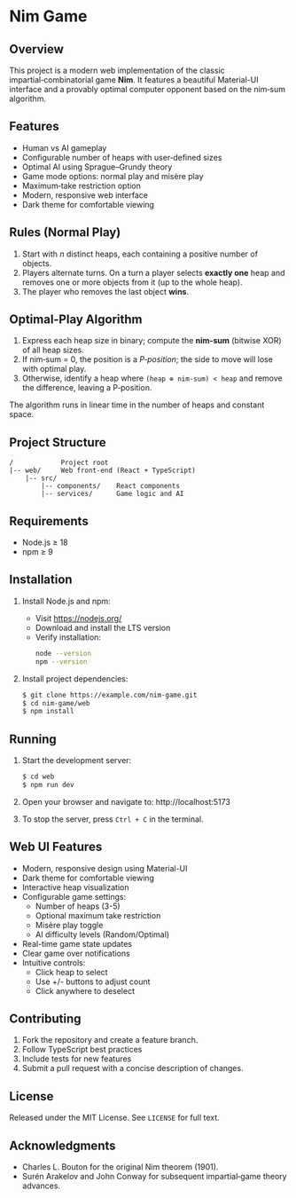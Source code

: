 # Nim Game

## Overview

This project is a modern web implementation of the classic impartial‑combinatorial game **Nim**. It features a beautiful Material-UI interface and a provably optimal computer opponent based on the nim‑sum algorithm.

## Features

* Human vs AI gameplay
* Configurable number of heaps with user‑defined sizes
* Optimal AI using Sprague–Grundy theory
* Game mode options: normal play and misère play
* Maximum‑take restriction option
* Modern, responsive web interface
* Dark theme for comfortable viewing

## Rules (Normal Play)

1. Start with *n* distinct heaps, each containing a positive number of objects.
2. Players alternate turns. On a turn a player selects **exactly one** heap and removes one or more objects from it (up to the whole heap).
3. The player who removes the last object **wins**.

## Optimal‑Play Algorithm

1. Express each heap size in binary; compute the **nim‑sum** (bitwise XOR) of all heap sizes.
2. If nim‑sum = 0, the position is a *P‑position*; the side to move will lose with optimal play.
3. Otherwise, identify a heap where `(heap ⊕ nim‑sum) < heap` and remove the difference, leaving a P‑position.

The algorithm runs in linear time in the number of heaps and constant space.

## Project Structure

```
/            Project root
|-- web/     Web front‑end (React + TypeScript)
    |-- src/
        |-- components/    React components
        |-- services/      Game logic and AI
```

## Requirements

* Node.js ≥ 18
* npm ≥ 9

## Installation

1. Install Node.js and npm:
   - Visit https://nodejs.org/
   - Download and install the LTS version
   - Verify installation:
     ```bash
     node --version
     npm --version
     ```

2. Install project dependencies:
   ```bash
   $ git clone https://example.com/nim‑game.git
   $ cd nim-game/web
   $ npm install
   ```

## Running

1. Start the development server:
   ```bash
   $ cd web
   $ npm run dev
   ```

2. Open your browser and navigate to:
   http://localhost:5173

3. To stop the server, press `Ctrl + C` in the terminal.

## Web UI Features

* Modern, responsive design using Material-UI
* Dark theme for comfortable viewing
* Interactive heap visualization
* Configurable game settings:
  - Number of heaps (3-5)
  - Optional maximum take restriction
  - Misère play toggle
  - AI difficulty levels (Random/Optimal)
* Real-time game state updates
* Clear game over notifications
* Intuitive controls:
  - Click heap to select
  - Use +/- buttons to adjust count
  - Click anywhere to deselect

## Contributing

1. Fork the repository and create a feature branch.
2. Follow TypeScript best practices
3. Include tests for new features
4. Submit a pull request with a concise description of changes.

## License

Released under the MIT License. See `LICENSE` for full text.

## Acknowledgments

* Charles L. Bouton for the original Nim theorem (1901).
* Surén Arakelov and John Conway for subsequent impartial‑game theory advances. 